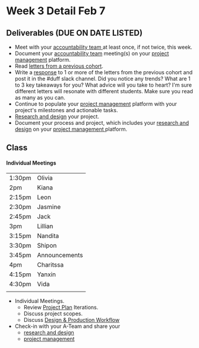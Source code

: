 # Week 3 Detail Feb 7

## Deliverables (DUE ON DATE LISTED)

* Meet with your [accountability team ](../assignments/accountability\_partner.md)at least once, if not twice, this week.&#x20;
* Document your [accountability team](../assignments/accountability\_partner.md) meeting(s) on your [project management](../assignments/website.md) platform.
* Read [letters from a previous cohort](https://drive.google.com/open?id=1Fr1cw72xTrvwSBTM6Bh9OU2XepJ1YNOk).
* Write a [response](../assignments/responses.md) to 1 or more of the letters from the previous cohort and post it in the #duff slack channel. Did you notice any trends? What are 1 to 3 key takeaways for you? What advice will you take to heart? I'm sure different letters will resonate with different students. Make sure you read as many as you can.
* Continue to populate your [project management](../assignments/website.md) platform with your project's milestones and actionable tasks.
* [Research and design](../assignments/project\_plan/) your project.
* Document your process and project, which includes your [research and design](../assignments/project\_plan/) on your [project management ](../assignments/website.md)platform.

## Class

#### Individual Meetings

|        |               |
| ------ | ------------- |
| 1:30pm | Olivia        |
| 2pm    | Kiana         |
| 2:15pm | Leon          |
| 2:30pm | Jasmine       |
| 2:45pm | Jack          |
| 3pm    | Lillian       |
| 3:15pm | Nandita       |
| 3:30pm | Shipon        |
| 3:45pm | Announcements |
| 4pm    | Charitssa     |
| 4:15pm | Yanxin        |
| 4:30pm | Vida          |
|        |               |

* Individual Meetings.&#x20;
  * Review [Project Plan](../assignments/project\_plan/) Iterations.&#x20;
  * Discuss project scopes.
  * Discuss [Design & Production Workflow](../resources/design-and-production-workflow.md)
* Check-in with your A-Team and share your
  * [research and design](../assignments/project\_plan/)
  * [project management](../assignments/website.md)

##
